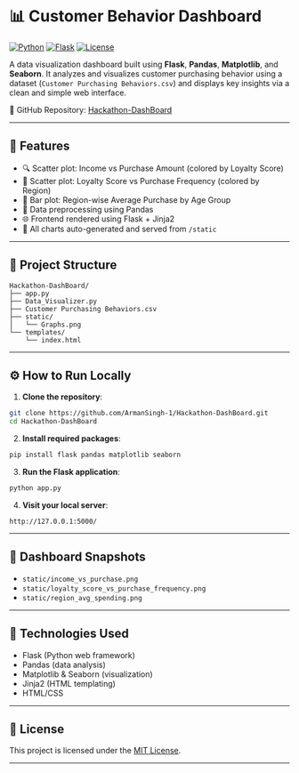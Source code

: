 # 📊 Customer Behavior Dashboard

[![Python](https://img.shields.io/badge/Python-3.7%2B-blue.svg)](https://www.python.org/)
[![Flask](https://img.shields.io/badge/Flask-Web%20Framework-lightgrey)](https://flask.palletsprojects.com/)
[![License](https://img.shields.io/badge/license-MIT-green)](LICENSE)

A data visualization dashboard built using **Flask**, **Pandas**, **Matplotlib**, and **Seaborn**. It analyzes and visualizes customer purchasing behavior using a dataset (`Customer Purchasing Behaviors.csv`) and displays key insights via a clean and simple web interface.

🔗 GitHub Repository: [Hackathon-DashBoard](https://github.com/ArmanSingh-1/Hackathon-DashBoard)

---

## 🚀 Features

- 🔍 Scatter plot: Income vs Purchase Amount (colored by Loyalty Score)
- 🔄 Scatter plot: Loyalty Score vs Purchase Frequency (colored by Region)
- 🧾 Bar plot: Region-wise Average Purchase by Age Group
- 🧠 Data preprocessing using Pandas
- 🌐 Frontend rendered using Flask + Jinja2
- 📂 All charts auto-generated and served from `/static`

---

## 📁 Project Structure

```
Hackathon-DashBoard/
├── app.py               
├── Data_Visualizer.py             
├── Customer Purchasing Behaviors.csv
├── static/                  
│   └── Graphs.png
└── templates/
    └── index.html          
```

---

## ⚙️ How to Run Locally

1. **Clone the repository**:

```bash
git clone https://github.com/ArmanSingh-1/Hackathon-DashBoard.git
cd Hackathon-DashBoard
```

2. **Install required packages**:

```bash
pip install flask pandas matplotlib seaborn
```

3. **Run the Flask application**:

```bash
python app.py
```

4. **Visit your local server**:

```
http://127.0.0.1:5000/
```

---

## 📸 Dashboard Snapshots


- `static/income_vs_purchase.png`
- `static/loyalty_score_vs_purchase_frequency.png`
- `static/region_avg_spending.png`

---

## 📌 Technologies Used

- Flask (Python web framework)
- Pandas (data analysis)
- Matplotlib & Seaborn (visualization)
- Jinja2 (HTML templating)
- HTML/CSS

---

## 📝 License

This project is licensed under the [MIT License](LICENSE).

---





